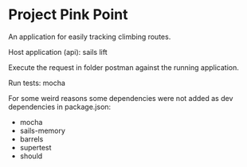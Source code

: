 # Project Pink Point

An application for easily tracking climbing routes.

Host application (api):
	sails lift

Execute the request in folder postman against the running application.

Run tests:
	mocha

For some weird reasons some dependencies were not added as dev dependencies in package.json:
- mocha
- sails-memory
- barrels
- supertest
- should